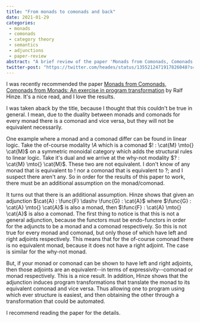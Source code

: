 ```yaml
---
title: "From monads to comonads and back"
date: 2021-01-29
categories:
 - monads
 - comonads
 - category theory
 - semantics
 - adjunctions
 - paper-review
abstract: "A brief review of the paper 'Monads from Comonads, Comonads from Monads' by Ralf Hinze."
twitter-post: "https://twitter.com/heades/status/1355212471917826048?s=20"
---
```



I was recently recommended the paper [Monads from Comonads, Comonads
from Monads: An exercise in program
transformation](http://www.cs.ox.ac.uk/ralf.hinze/WG2.8/28/slides/Comonad.pdf
) by Ralf Hinze. It's a nice read, and I love the results.  

I was taken aback by the title, because I thought that this couldn't
be true in general. I mean, due to the duality between monads and
comonads for every monad there is a comonad and vice versa, but they
will not be equivalent necessarily.

One example where a monad and a comonad differ can be found in linear
logic. Take the of-course modality $!A$ which is a comonad $! :
\cat{M} \mto{} \cat{M}$ on a symmetric monoidal category which adds
the structural rules to linear logic.  Take it's dual and we arrive at
the why-not modality $? : \cat{M} \mto{} \cat{M}$. These two are not
equivalent. I don't know of any monad that is equivalent to $!$ nor a
comonad that is equivalent to $?$; and I suspect there aren't any. So
in order for the results of this paper to work, there must be an
additional assumption on the monad/comonad.

It turns out that there is an additional assumption. Hinze shows that
given an adjunction $\cat{A} : \func{F} \dashv \func{G} : \cat{A}$
where $\func{G} : \cat{A} \mto{} \cat{A}$ is also a monad, then
$\func{F} : \cat{A} \mto{} \cat{A}$ is also a comonad. The first thing
to notice is that this is not a general adjunction, because the
functors must be endo-functors in order for the adjuncts to be a monad
and a comonad respectively. So this is not true for every monad and
comonad, but only those of which have left and right adjoints
respectively.  This means that for the of-course comonad there is no
equivalent monad, because it does not have a right adjoint. The case
is similar for the why-not monad.

But, if your monad or comonad can be shown to have left and right
adjoints, then those adjoints are an equivalent--in terms of
expressivity--comonad or monad respectively. This is a nice result.
In addition, Hinze shows that the adjunction induces program
transformations that translate the monad to its equivalent comonad and
vice versa. Thus allowing one to program using which ever structure is
easiest, and then obtaining the other through a transformation that
could be automated.

I recommend reading the paper for the details.
